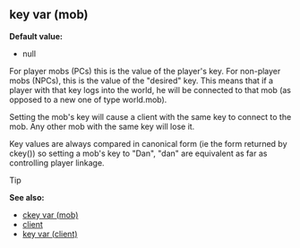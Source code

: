 ## key var (mob)

**Default value:**
+   null

For player mobs (PCs) this is the value of the player\'s key.
For non-player mobs (NPCs), this is the value of the "desired" key.
This means that if a player with that key logs into the world, he will
be connected to that mob (as opposed to a new one of type world.mob).

Setting the mob\'s key will cause a client with the same key to
connect to the mob. Any other mob with the same key will lose it.

Key values are always compared in canonical form (ie the form
returned by ckey()) so setting a mob\'s key to "Dan", "dan" are
equivalent as far as controlling player linkage.

> [!TIP] 
> **See also:**
> +   [ckey var (mob)](/ref/mob/var/ckey.md) 
> +   [client](/ref/client.md) 
> +   [key var (client)](/ref/client/var/key.md) 